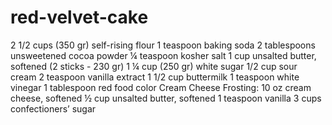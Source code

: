 # red-velvet-cake
2 1/2 cups (350 gr) self-rising flour
1 teaspoon baking soda
2 tablespoons unsweetened cocoa powder
¼ teaspoon kosher salt
1 cup unsalted butter, softened (2 sticks - 230 gr)
1 ¼ cup (250 gr) white sugar
1/2 cup sour cream
2 teaspoon vanilla extract
1 1/2 cup buttermilk
1 teaspoon white vinegar
1 tablespoon red food color 
Cream Cheese Frosting:
10 oz cream cheese, softened
½ cup unsalted butter, softened
1 teaspoon vanilla
3 cups confectioners’ sugar
